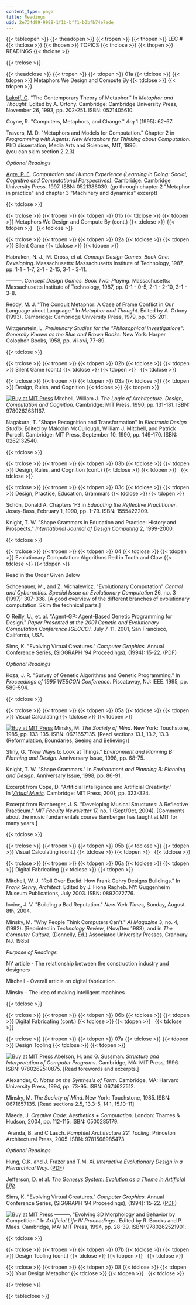 ```yaml
---
content_type: page
title: Readings
uid: 2e734d99-9988-1f1b-bff1-b3bfb74e7ede
---
```


{{< tableopen >}}
{{< theadopen >}}
{{< tropen >}}
{{< thopen >}}
LEC #
{{< thclose >}}
{{< thopen >}}
TOPICS
{{< thclose >}}
{{< thopen >}}
READINGS
{{< thclose >}}

{{< trclose >}}

{{< theadclose >}}
{{< tropen >}}
{{< tdopen >}}
01a
{{< tdclose >}}
{{< tdopen >}}
Metaphors We Design and Compute By
{{< tdclose >}}
{{< tdopen >}}


[Lakoff, G](http://www.linguistics.berkeley.edu/lingdept/Current/people/facpages/lakoffg.html). "The Contemporary Theory of Metaphor." In _Metaphor and Thought_. Edited by A. Ortony. Cambridge: Cambridge University Press, November 26, 1993, pp. 202-251. ISBN: 0521405610.

Coyne, R. "Computers, Metaphors, and Change." _Arq_ 1 (1995): 62-67.

Travers, M. D. "Metaphors and Models for Computation." Chapter 2 in _Programming with Agents: New Metaphors for Thinking about Computation._ PhD dissertation, Media Arts and Sciences, MIT, 1996.  
(you can skim section 2.2.3)

_Optional Readings_

[Agre, P. E](http://polaris.gseis.ucla.edu/pagre/). _Computation and Human Experience (Learning in Doing: Social, Cognitive and Computational Perspectives)_. Cambridge: Cambridge University Press. 1997. ISBN: 0521386039. (go through chapter 2 "Metaphor in practice" and chapter 3 "Machinery and dynamics" excerpt)


{{< tdclose >}}

{{< trclose >}}
{{< tropen >}}
{{< tdopen >}}
01b
{{< tdclose >}}
{{< tdopen >}}
Metaphors We Design and Compute By (cont.)
{{< tdclose >}}
{{< tdopen >}}
 
{{< tdclose >}}

{{< trclose >}}
{{< tropen >}}
{{< tdopen >}}
02a
{{< tdclose >}}
{{< tdopen >}}
Silent Game
{{< tdclose >}}
{{< tdopen >}}


Habraken, N. J., M. Gross, et al. _Concept Design Games. Book One: Developing_. Massachusetts: Massachusetts Institute of Technology, 1987, pp. 1-1 - 1-7, 2-1 - 2-15, 3-1 - 3-11.

———. _Concept Design Games. Book Two: Playing_. Massachusetts: Massachusetts Institute of Technology, 1987, pp. 0-1 - 0-5, 2-1 - 2-10, 3-1 - 3-8.

Reddy, M. J. "The Conduit Metaphor: A Case of Frame Conflict in Our Language about Language." In _Metaphor and Thought_. Edited by A. Ortony (1993). Cambridge: Cambridge University Press, 1979, pp. 165-201.

Wittgenstein, L. _Preliminary Studies for the "Philosophical Investigations": Generally Known as the Blue and Brown Books_. New York: Harper Colophon Books, 1958, pp. vii-xvi, 77-89.


{{< tdclose >}}

{{< trclose >}}
{{< tropen >}}
{{< tdopen >}}
02b
{{< tdclose >}}
{{< tdopen >}}
Silent Game (cont.)
{{< tdclose >}}
{{< tdopen >}}
 
{{< tdclose >}}

{{< trclose >}}
{{< tropen >}}
{{< tdopen >}}
03a
{{< tdclose >}}
{{< tdopen >}}
Design, Rules, and Cognition
{{< tdclose >}}
{{< tdopen >}}


[![Buy at MIT Press](/images/mp_logo.gif)](https://mitpress.mit.edu/9780262631167) Mitchell, William J. _The Logic of Architecture. Design, Computation and Cognition_. Cambridge: MIT Press, 1990, pp. 131-181. ISBN: 9780262631167.

Nagakura, T. "Shape Recognition and Transformation" In _Electronic Design Studio_. Edited by Malcolm McCullough, William J. Mitchell, and Patrick Purcell. Cambridge: MIT Press, September 10, 1990, pp. 149-170. ISBN: 0262132540.


{{< tdclose >}}

{{< trclose >}}
{{< tropen >}}
{{< tdopen >}}
03b
{{< tdclose >}}
{{< tdopen >}}
Design, Rules, and Cognition (cont.)
{{< tdclose >}}
{{< tdopen >}}
 
{{< tdclose >}}

{{< trclose >}}
{{< tropen >}}
{{< tdopen >}}
03c
{{< tdclose >}}
{{< tdopen >}}
Design, Practice, Education, Grammars
{{< tdclose >}}
{{< tdopen >}}


Schön, Donald A. Chapters 1-3 in _Educating the Reflective Practitioner._ Josey-Bass, February 1, 1990, pp. 1-79. ISBN: 1555422209.

Knight, T. W. "Shape Grammars in Education and Practice: History and Prospects." _International Journal of Design Computing_ 2, 1999-2000.


{{< tdclose >}}

{{< trclose >}}
{{< tropen >}}
{{< tdopen >}}
04
{{< tdclose >}}
{{< tdopen >}}
Evolutionary Computation: Algorithms Red in Tooth and Claw
{{< tdclose >}}
{{< tdopen >}}


Read in the Order Given Below

Schoenauer, M., and Z. Michalewicz. "Evolutionary Computation" _Control and Cybernetics. Special Issue on Evolutionary Computation_ 26, no. 3 (1997): 307-338. \[A good overview of the different branches of evolutionary computation. Skim the technical parts.\]

O'Reilly, U., et. al. "Agent-GP: Agent-Based Genetic Programming for Design." _Paper Presented at the 2001 Genetic and Evolutionary Computation Conference \[GECCO\]._ July 7-11, 2001, San Francisco, California, USA.

Sims, K. "Evolving Virtual Creatures." _Computer Graphics._ Annual Conference Series, (SIGGRAPH '94 Proceedings), (1994): 15-22. ([PDF](http://www.robots.ox.ac.uk/~cvrg/trinity2002/EC/siggraph94.pdf))

_Optional Readings_

Koza, J. R. "Survey of Genetic Algorithms and Genetic Programming." In _Proceedings of 1995 WESCON Conference_. Piscataway, NJ: IEEE. 1995, pp. 589-594.


{{< tdclose >}}

{{< trclose >}}
{{< tropen >}}
{{< tdopen >}}
05a
{{< tdclose >}}
{{< tdopen >}}
Visual Calculating
{{< tdclose >}}
{{< tdopen >}}


[![Buy at MIT Press](/images/mp_logo.gif)](https://mitpress.mit.edu/0671657135) Minsky, M. _The Society of Mind_. New York: Touchstone, 1985, pp. 133-135. ISBN: 0671657135. \[Read sections 13.1, 13.2, 13.3 (Reformulation, Boundaries, Seeing and Believing)\]

Stiny, G. "New Ways to Look at Things." _Environment and Planning B: Planning and Design._ Anniversary Issue, 1998, pp. 68-75.

Knight, T. W. "Shape Grammars." In _Environment and Planning B: Planning and Design._ Anniversary Issue, 1998, pp. 86-91.

Excerpt from Cope, D. "Artificial Intelligence and Artificial Creativity." In [_Virtual Music_](https://mitpress.mit.edu/0671657135)_._ Cambridge: MIT Press, 2001, pp. 323-324.

Excerpt from Bamberger, J. S. "Developing Musical Structures: A Reflective Practicum." _MIT Faculty Newsletter_ 17, no. 1 (Sept/Oct, 2004). \[Comments about the music fundamentals course Bamberger has taught at MIT for many years.\]


{{< tdclose >}}

{{< trclose >}}
{{< tropen >}}
{{< tdopen >}}
05b
{{< tdclose >}}
{{< tdopen >}}
Visual Calculating (cont.)
{{< tdclose >}}
{{< tdopen >}}
 
{{< tdclose >}}

{{< trclose >}}
{{< tropen >}}
{{< tdopen >}}
06a
{{< tdclose >}}
{{< tdopen >}}
Digital Fabricating
{{< tdclose >}}
{{< tdopen >}}


Mitchell, W. J. "Roll Over Euclid: How Frank Gehry Designs Buildings." In _Frank Gehry, Architect_. Edited by J. Fiona Ragheb. NY: Guggenheim Museum Publications, July 2003. ISBN: 0892072776.

Iovine, J. V. "Building a Bad Reputation." _New York Times,_ Sunday, August 8th, 2004.

Minsky, M. "Why People Think Computers Can't." _AI Magazine_ 3, no. 4, (1982). \[Reprinted in _Technology Review_, (Nov/Dec 1983), and in _The Computer Culture_, (Donnelly, Ed.) Associated University Presses, Cranbury NJ, 1985\]

_Purpose of Readings_

NY article - The relationship between the construction industry and designers

Mitchell - Overall article on digital fabrication.

Minsky - The idea of making intelligent machines


{{< tdclose >}}

{{< trclose >}}
{{< tropen >}}
{{< tdopen >}}
06b
{{< tdclose >}}
{{< tdopen >}}
Digital Fabricating (cont.)
{{< tdclose >}}
{{< tdopen >}}
 
{{< tdclose >}}

{{< trclose >}}
{{< tropen >}}
{{< tdopen >}}
07a
{{< tdclose >}}
{{< tdopen >}}
Design Tooling
{{< tdclose >}}
{{< tdopen >}}


[![Buy at MIT Press](/images/mp_logo.gif)](https://mitpress.mit.edu/9780262510875) Abelson, H. and G. Sussman. _Structure and Interpretation of Computer Programs_. Cambridge, MA: MIT Press, 1996. ISBN: 9780262510875. \[Read forewords and excerpts.\]

Alexander, C. _Notes on the Synthesis of Form_. Cambridge, MA: Harvard University Press, 1994, pp. 73-95. ISBN: 0674627512.

Minsky, M. _The Society of Mind_. New York: Touchstone, 1985. ISBN: 0671657135. \[Read sections 2.5, 13.3-5, 14.1, 15.10-11\]

Maeda, J. _Creative Code: Aesthetics + Computation_. London: Thames & Hudson, 2004, pp. 112-115. ISBN: 0500285179.

 Aranda, B. and C Lasch. _Pamphlet Architecture 22: Tooling_. Princeton Architectural Press, 2005. ISBN: 9781568985473.

_Optional Readings_

Hung, C.K. and J. Frazer and T.M. Xi. _Interactive Evolutionary Design in a Hierarchical Way._ ([PDF](http://www.generativeart.com/on/cic/ga2001_PDF/frazer.pdf))

Jefferson, D. et al. [_The Genesys System: Evolution as a Theme in Artificial Life_](http://www.cs.ucla.edu/~dyer/Papers/AlifeTracker/Alife91Jefferson.html).

Sims, K. "Evolving Virtual Creatures." _Computer Graphics._ Annual Conference Series, (SIGGRAPH '94 Proceedings), (1994): 15-22. ([PDF](http://www.robots.ox.ac.uk/~cvrg/trinity2002/EC/siggraph94.pdf))

[![Buy at MIT Press](/images/mp_logo.gif)](https://mitpress.mit.edu/9780262521901) ———. "Evolving 3D Morphology and Behavior by Competition." In _Artificial Life IV Proceedings_ . Edited by R. Brooks and P. Maes. Cambridge, MA: MIT Press, 1994, pp. 28-39. ISBN: 9780262521901.


{{< tdclose >}}

{{< trclose >}}
{{< tropen >}}
{{< tdopen >}}
07b
{{< tdclose >}}
{{< tdopen >}}
Design Tooling (cont.)
{{< tdclose >}}
{{< tdopen >}}
 
{{< tdclose >}}

{{< trclose >}}
{{< tropen >}}
{{< tdopen >}}
08
{{< tdclose >}}
{{< tdopen >}}
Your Design Metaphor
{{< tdclose >}}
{{< tdopen >}}
 
{{< tdclose >}}

{{< trclose >}}

{{< tableclose >}}